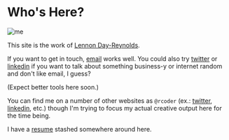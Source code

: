 # Who's Here?

<whoami />

![me](/images/photoroll/DSCF0779.jpg)

This site is the work of [Lennon Day-Reynolds](http://rcoder.net/).

If you want to get in touch, [email](mailto:lennon@rcoder.net) works well. You could also try [twitter](https://twitter.com/rcoder) or [linkedin](https://linkedin.com/in/rcoder) if you want to talk about something business-y or internet random and don't like email, I guess?

(Expect better tools here soon.)

You can find me on a number of other websites as `@rcoder` (ex.: [twitter](https://twitter.com/rcoder/), [linkedin](https://linkedin.com/in/rcoder/), etc.) though I'm trying to focus my actual creative output here for the time being.

I have a [resume](ldr-resume.md) stashed somewhere around here.